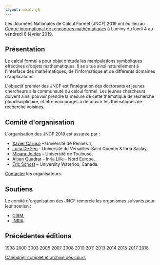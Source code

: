 ```yaml
---
layout: main.njk
---
```


Les Journées Nationales de Calcul Formel (JNCF) 2019 ont eu lieu au
[Centre international de rencontres
mathématiques](http://www.cirm.univ-mrs.fr/) à Luminy du lundi 4 au
vendredi 8 février 2019.

## Présentation

Le calcul formel a pour objet d'étude les manipulations symboliques
effectives d'objets mathématiques. Il se situe ainsi naturellement à
l'interface des mathématiques, de l'informatique et de différents
domaines d'applications.

L'objectif premier des JNCF est l'intégration des doctorants et jeunes
chercheurs à la communauté du calcul formel. Les jeunes chercheurs
doivent ainsi pouvoir prendre la mesure de cette thématique de
recherche pluridisciplinaire, et être encouragés à découvrir les
thématiques de recherche voisines.

## Comité d'organisation

L'organisation des JNCF 2019 est assurée par :

- [Xavier Caruso](http://xavier.toonywood.org/) – Université de Rennes 1,
- [Luca De Feo](http://defeo.lu/) – Université de Versailles-Saint Quentin & Inria Saclay,
- [Mioara Joldes](http://homepages.laas.fr/mmjoldes/) – Université de Toulouse,
- [Alban Quadrat](http://chercheurs.lille.inria.fr/aquadrat/) – Inria Lille - Nord Europe,
- [Éric Schost](https://cs.uwaterloo.ca/~eschost/) – University Waterloo, Canada.

[Contacter](mailto:jncf2019.arobase.listes.math.cnrs.fr) les organisateurs.

## Soutiens

Le comité d'organisation des JNCF remercie les organismes suivants
pour leur soutien :

- [CIRM](http://www.cirm-math.com/),
- [INRIA](http://www.inria.fr/).

## Précédentes éditions

[1998](http://www-sop.inria.fr/galaad/conf/cirm98/)
[2000](http://www-sop.inria.fr/galaad/conf/jcf2000.html)
[2003](hist/2003/jncf2003.html)
[2005](http://www.lifl.fr/~sedoglav/JNCF2005/)
[2007](http://jncf2007.loria.fr/)
[2008](http://jncf2008.loria.fr/)
[2010](http://jncf.math.cnrs.fr/2010/)
[2011](http://jncf.math.cnrs.fr/2011/)
[2013](http://jncf2013.imag.fr/)
[2014](http://www.lifl.fr/jncf2014/)
[2015](http://www.lifl.fr/jncf2015/)
[2017](http://jncf2017.lip6.fr/)
[2018](http://jncf2018.lip6.fr/)

[Calendrier complet et archive des cours](http://jncf.math.cnrs.fr/)
